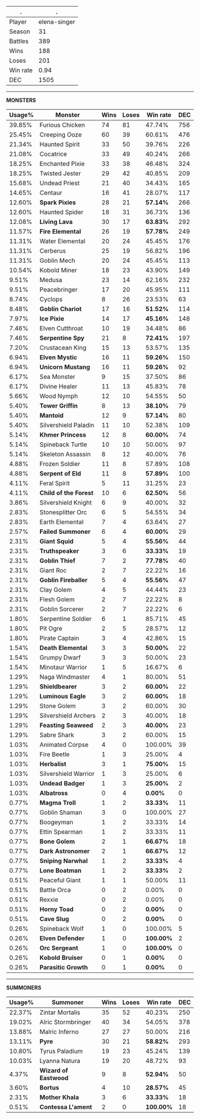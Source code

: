.|.
|-|-
Player|elena-singer
Season|31
Battles|389
Wins|188
Loses|201
Win rate|0.94
DEC|1505

---
**MONSTERS**

Usage%|Monster|Wins|Loses|Win rate|DEC|
-|-|-|-|-|-|
39.85%|Furious Chicken|74|81|47.74%|756|
25.45%|Creeping Ooze|60|39|60.61%|476|
21.34%|Haunted Spirit|33|50|39.76%|226|
21.08%|Cocatrice|33|49|40.24%|266|
18.25%|Enchanted Pixie|33|38|46.48%|324|
18.25%|Twisted Jester|29|42|40.85%|209|
15.68%|Undead Priest|21|40|34.43%|165|
14.65%|Centaur|16|41|28.07%|117|
12.60%|**Spark Pixies**|28|21|**57.14%**|266|
12.60%|Haunted Spider|18|31|36.73%|136|
12.08%|**Living Lava**|30|17|**63.83%**|292|
11.57%|**Fire Elemental**|26|19|**57.78%**|249|
11.31%|Water Elemental|20|24|45.45%|176|
11.31%|Cerberus|25|19|56.82%|196|
11.31%|Goblin Mech|20|24|45.45%|113|
10.54%|Kobold Miner|18|23|43.90%|149|
9.51%|Medusa|23|14|62.16%|232|
9.51%|Peacebringer|17|20|45.95%|111|
8.74%|Cyclops|8|26|23.53%|63|
8.48%|**Goblin Chariot**|17|16|**51.52%**|114|
7.97%|**Ice Pixie**|14|17|**45.16%**|148|
7.46%|Elven Cutthroat|10|19|34.48%|86|
7.46%|**Serpentine Spy**|21|8|**72.41%**|197|
7.20%|Crustacean King|15|13|53.57%|135|
6.94%|**Elven Mystic**|16|11|**59.26%**|150|
6.94%|**Unicorn Mustang**|16|11|**59.26%**|92|
6.17%|Sea Monster|9|15|37.50%|86|
6.17%|Divine Healer|11|13|45.83%|78|
5.66%|Wood Nymph|12|10|54.55%|50|
5.40%|**Tower Griffin**|8|13|**38.10%**|79|
5.40%|**Mantoid**|12|9|**57.14%**|80|
5.40%|Silvershield Paladin|11|10|52.38%|109|
5.14%|**Khmer Princess**|12|8|**60.00%**|74|
5.14%|Spineback Turtle|10|10|50.00%|97|
5.14%|Skeleton Assassin|8|12|40.00%|76|
4.88%|Frozen Soldier|11|8|57.89%|108|
4.88%|**Serpent of Eld**|11|8|**57.89%**|100|
4.11%|Feral Spirit|5|11|31.25%|23|
4.11%|**Child of the Forest**|10|6|**62.50%**|56|
3.86%|Silvershield Knight|6|9|40.00%|32|
2.83%|Stonesplitter Orc|6|5|54.55%|34|
2.83%|Earth Elemental|7|4|63.64%|27|
2.57%|**Failed Summoner**|6|4|**60.00%**|29|
2.31%|**Giant Squid**|5|4|**55.56%**|44|
2.31%|**Truthspeaker**|3|6|**33.33%**|19|
2.31%|**Goblin Thief**|7|2|**77.78%**|40|
2.31%|Giant Roc|2|7|22.22%|16|
2.31%|**Goblin Fireballer**|5|4|**55.56%**|47|
2.31%|Clay Golem|4|5|44.44%|23|
2.31%|Flesh Golem|2|7|22.22%|8|
2.31%|Goblin Sorcerer|2|7|22.22%|6|
1.80%|Serpentine Soldier|6|1|85.71%|45|
1.80%|Pit Ogre|2|5|28.57%|12|
1.80%|Pirate Captain|3|4|42.86%|15|
1.54%|**Death Elemental**|3|3|**50.00%**|22|
1.54%|Grumpy Dwarf|3|3|50.00%|23|
1.54%|Minotaur Warrior|1|5|16.67%|6|
1.29%|Naga Windmaster|4|1|80.00%|51|
1.29%|**Shieldbearer**|3|2|**60.00%**|22|
1.29%|**Luminous Eagle**|3|2|**60.00%**|18|
1.29%|Stone Golem|3|2|60.00%|30|
1.29%|Silvershield Archers|2|3|40.00%|18|
1.29%|**Feasting Seaweed**|2|3|**40.00%**|23|
1.29%|Sabre Shark|3|2|60.00%|15|
1.03%|Animated Corpse|4|0|100.00%|39|
1.03%|Fire Beetle|1|3|25.00%|4|
1.03%|**Herbalist**|3|1|**75.00%**|15|
1.03%|Silvershield Warrior|1|3|25.00%|6|
1.03%|**Undead Badger**|1|3|**25.00%**|2|
1.03%|**Albatross**|0|4|**0.00%**|0|
0.77%|**Magma Troll**|1|2|**33.33%**|11|
0.77%|Goblin Shaman|3|0|100.00%|27|
0.77%|Boogeyman|1|2|33.33%|14|
0.77%|Ettin Spearman|1|2|33.33%|11|
0.77%|**Bone Golem**|2|1|**66.67%**|18|
0.77%|**Dark Astronomer**|2|1|**66.67%**|12|
0.77%|**Sniping Narwhal**|1|2|**33.33%**|4|
0.77%|**Lone Boatman**|1|2|**33.33%**|2|
0.51%|Peaceful Giant|1|1|50.00%|11|
0.51%|Battle Orca|0|2|0.00%|0|
0.51%|Rexxie|0|2|0.00%|0|
0.51%|**Horny Toad**|0|2|**0.00%**|0|
0.51%|**Cave Slug**|0|2|**0.00%**|0|
0.26%|Spineback Wolf|1|0|100.00%|5|
0.26%|**Elven Defender**|1|0|**100.00%**|2|
0.26%|**Orc Sergeant**|1|0|**100.00%**|0|
0.26%|**Kobold Bruiser**|0|1|**0.00%**|0|
0.26%|**Parasitic Growth**|0|1|**0.00%**|0|

---
**SUMMONERS**

Usage%|Summoner|Wins|Loses|Win rate|DEC|
-|-|-|-|-|-|
22.37%|Zintar Mortalis|35|52|40.23%|250|
19.02%|Alric Stormbringer|40|34|54.05%|378|
13.88%|Malric Inferno|27|27|50.00%|216|
13.11%|**Pyre**|30|21|**58.82%**|293|
10.80%|Tyrus Paladium|19|23|45.24%|139|
10.03%|Lyanna Natura|19|20|48.72%|93|
4.37%|**Wizard of Eastwood**|9|8|**52.94%**|50|
3.60%|**Bortus**|4|10|**28.57%**|45|
2.31%|**Mother Khala**|3|6|**33.33%**|18|
0.51%|**Contessa L'ament**|2|0|**100.00%**|18|
